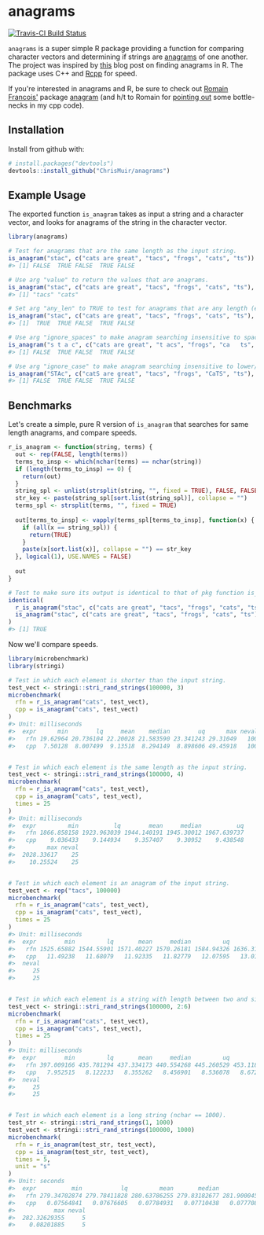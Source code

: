 
<!-- README.md is generated from README.Rmd. Please edit that file -->
anagrams
========

[![Travis-CI Build Status](https://travis-ci.org/ChrisMuir/anagrams.svg?branch=master)](https://travis-ci.org/ChrisMuir/anagrams)

`anagrams` is a super simple R package providing a function for comparing character vectors and determining if strings are [anagrams](https://en.wikipedia.org/wiki/Anagram) of one another. The project was inspired by [this](http://www.programmingr.com/content/simple-anagram-finder-using-r/) blog post on finding anagrams in R. The package uses C++ and [Rcpp](https://CRAN.R-project.org/package=Rcpp) for speed.

If you're interested in anagrams and R, be sure to check out [Romain Francois'](https://github.com/romainfrancois) package [anagram](https://github.com/romainfrancois/anagram) (and h/t to Romain for [pointing out](https://twitter.com/romain_francois/status/972754279164514304) some bottle-necks in my cpp code).

Installation
------------

Install from github with:

``` r
# install.packages("devtools")
devtools::install_github("ChrisMuir/anagrams")
```

Example Usage
-------------

The exported function `is_anagram` takes as input a string and a character vector, and looks for anagrams of the string in the character vector.

``` r
library(anagrams)

# Test for anagrams that are the same length as the input string.
is_anagram("stac", c("cats are great", "tacs", "frogs", "cats", "ts"))
#> [1] FALSE  TRUE FALSE  TRUE FALSE

# Use arg "value" to return the values that are anagrams.
is_anagram("stac", c("cats are great", "tacs", "frogs", "cats", "ts"), value = TRUE)
#> [1] "tacs" "cats"

# Set arg "any_len" to TRUE to test for anagrams that are any length (either same length or sub-string).
is_anagram("stac", c("cats are great", "tacs", "frogs", "cats", "ts"), any_len = TRUE)
#> [1]  TRUE  TRUE FALSE  TRUE FALSE

# Use arg "ignore_spaces" to make anagram searching insensitive to spaces.
is_anagram("s t a c", c("cats are great", "t acs", "frogs", "ca   ts", "ts"), ignore_spaces = TRUE)
#> [1] FALSE  TRUE FALSE  TRUE FALSE

# Use arg "ignore_case" to make anagram searching insensitive to lower/upper case.
is_anagram("STAc", c("catS are great", "tacs", "frogs", "CaTS", "ts"), ignore_case = TRUE)
#> [1] FALSE  TRUE FALSE  TRUE FALSE
```

Benchmarks
----------

Let's create a simple, pure R version of `is_anagram` that searches for same length anagrams, and compare speeds.

``` r
r_is_anagram <- function(string, terms) {
  out <- rep(FALSE, length(terms))
  terms_to_insp <- which(nchar(terms) == nchar(string))
  if (length(terms_to_insp) == 0) {
    return(out)
  }
  string_spl <- unlist(strsplit(string, "", fixed = TRUE), FALSE, FALSE)
  str_key <- paste(string_spl[sort.list(string_spl)], collapse = "")
  terms_spl <- strsplit(terms, "", fixed = TRUE)
  
  out[terms_to_insp] <- vapply(terms_spl[terms_to_insp], function(x) {
    if (all(x == string_spl)) {
      return(TRUE)
    }
    paste(x[sort.list(x)], collapse = "") == str_key
  }, logical(1), USE.NAMES = FALSE)
  
  out
}

# Test to make sure its output is identical to that of pkg function is_anagram.
identical(
  r_is_anagram("stac", c("cats are great", "tacs", "frogs", "cats", "ts")), 
  is_anagram("stac", c("cats are great", "tacs", "frogs", "cats", "ts"))
)
#> [1] TRUE
```

Now we'll compare speeds.

``` r
library(microbenchmark)
library(stringi)

# Test in which each element is shorter than the input string.
test_vect <- stringi::stri_rand_strings(100000, 3)
microbenchmark(
  rfn = r_is_anagram("cats", test_vect), 
  cpp = is_anagram("cats", test_vect)
)
#> Unit: milliseconds
#>  expr      min        lq     mean    median        uq      max neval
#>   rfn 19.62964 20.736104 22.20028 21.583590 23.341243 29.31049   100
#>   cpp  7.50128  8.007499  9.13518  8.294149  8.898606 49.45918   100


# Test in which each element is the same length as the input string.
test_vect <- stringi::stri_rand_strings(100000, 4)
microbenchmark(
  rfn = r_is_anagram("cats", test_vect), 
  cpp = is_anagram("cats", test_vect), 
  times = 25
)
#> Unit: milliseconds
#>  expr         min          lq        mean     median          uq
#>   rfn 1866.858158 1923.963039 1944.140191 1945.30012 1967.639737
#>   cpp    9.036433    9.144934    9.357407    9.30952    9.438548
#>         max neval
#>  2028.33617    25
#>    10.25524    25


# Test in which each element is an anagram of the input string.
test_vect <- rep("tacs", 100000)
microbenchmark(
  rfn = r_is_anagram("cats", test_vect), 
  cpp = is_anagram("cats", test_vect), 
  times = 25
)
#> Unit: milliseconds
#>  expr        min         lq       mean     median         uq        max
#>   rfn 1525.65882 1544.55901 1571.40227 1570.26181 1584.94326 1636.31662
#>   cpp   11.49238   11.68079   11.92335   11.82779   12.07595   13.01764
#>  neval
#>     25
#>     25


# Test in which each element is a string with length between two and six chars.
test_vect <- stringi::stri_rand_strings(100000, 2:6)
microbenchmark(
  rfn = r_is_anagram("cats", test_vect), 
  cpp = is_anagram("cats", test_vect), 
  times = 25
)
#> Unit: milliseconds
#>  expr        min         lq       mean     median         uq        max
#>   rfn 397.009166 435.781294 437.334173 440.554268 445.260529 453.118837
#>   cpp   7.952515   8.122233   8.355262   8.456901   8.536078   8.672439
#>  neval
#>     25
#>     25


# Test in which each element is a long string (nchar == 1000).
test_str <- stringi::stri_rand_strings(1, 1000)
test_vect <- stringi::stri_rand_strings(100000, 1000)
microbenchmark(
  rfn = r_is_anagram(test_str, test_vect), 
  cpp = is_anagram(test_str, test_vect), 
  times = 5, 
  unit = "s"
)
#> Unit: seconds
#>  expr          min           lq         mean       median           uq
#>   rfn 279.34702874 279.78411828 280.63786255 279.83182677 281.90004538
#>   cpp   0.07564841   0.07676605   0.07784931   0.07710438   0.07770884
#>           max neval
#>  282.32629355     5
#>    0.08201885     5
```
